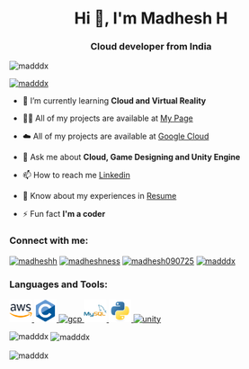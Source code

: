 <h1 align="center">Hi 👋, I'm Madhesh H</h1>
<h3 align="center">Cloud developer from India</h3>

<p align="left"> <img src="https://komarev.com/ghpvc/?username=madddx&label=Profile%20views&color=0e75b6&style=flat" alt="madddx" /> </p>

<p align="left"> <a href="https://github.com/ryo-ma/github-profile-trophy"><img src="https://github-profile-trophy.vercel.app/?username=madddx" alt="madddx" /></a> </p>

- 🌱 I’m currently learning **Cloud and Virtual Reality**

- 👨‍💻 All of my projects are available at [My Page](https://madhesh.vercel.app/)

- ☁️ All of my projects are available at [Google Cloud](https://www.cloudskillsboost.google/public_profiles/5ba25793-b3fa-457a-91f3-508e068e59b4)

- 💬 Ask me about **Cloud, Game Designing and Unity Engine**

- 📫 How to reach me [Linkedin](https://www.linkedin.com/in/madheshh/)

- 📄 Know about my experiences in [Resume](https://drive.google.com/file/d/1HKhJ5_yHlJepoMQEomijM1JlhXFPa7E8/view?usp=drive_link)

- ⚡ Fun fact **I'm a coder**

<h3 align="left">Connect with me:</h3>
<p align="left">
<a href="https://linkedin.com/in/madheshh" target="blank"><img align="center" src="https://raw.githubusercontent.com/rahuldkjain/github-profile-readme-generator/master/src/images/icons/Social/linked-in-alt.svg" alt="madheshh" height="30" width="40" /></a>
<a href="https://instagram.com/madheshness" target="blank"><img align="center" src="https://raw.githubusercontent.com/rahuldkjain/github-profile-readme-generator/master/src/images/icons/Social/instagram.svg" alt="madheshness" height="30" width="40" /></a>
<a href="https://www.hackerrank.com/madhesh090725" target="blank"><img align="center" src="https://raw.githubusercontent.com/rahuldkjain/github-profile-readme-generator/master/src/images/icons/Social/hackerrank.svg" alt="madhesh090725" height="30" width="40" /></a>
<a href="https://www.leetcode.com/madddx" target="blank"><img align="center" src="https://raw.githubusercontent.com/rahuldkjain/github-profile-readme-generator/master/src/images/icons/Social/leet-code.svg" alt="madddx" height="30" width="40" /></a>
</p>

<h3 align="left">Languages and Tools:</h3>
<p align="left"> <a href="https://aws.amazon.com" target="_blank" rel="noreferrer"> <img src="https://raw.githubusercontent.com/devicons/devicon/master/icons/amazonwebservices/amazonwebservices-original-wordmark.svg" alt="aws" width="40" height="40"/> </a> <a href="https://www.cprogramming.com/" target="_blank" rel="noreferrer"> <img src="https://raw.githubusercontent.com/devicons/devicon/master/icons/c/c-original.svg" alt="c" width="40" height="40"/> </a> <a href="https://cloud.google.com" target="_blank" rel="noreferrer"> <img src="https://www.vectorlogo.zone/logos/google_cloud/google_cloud-icon.svg" alt="gcp" width="40" height="40"/> </a> <a href="https://www.mysql.com/" target="_blank" rel="noreferrer"> <img src="https://raw.githubusercontent.com/devicons/devicon/master/icons/mysql/mysql-original-wordmark.svg" alt="mysql" width="40" height="40"/> </a> <a href="https://www.python.org" target="_blank" rel="noreferrer"> <img src="https://raw.githubusercontent.com/devicons/devicon/master/icons/python/python-original.svg" alt="python" width="40" height="40"/> </a> <a href="https://unity.com/" target="_blank" rel="noreferrer"> <img src="https://www.vectorlogo.zone/logos/unity3d/unity3d-icon.svg" alt="unity" width="40" height="40"/> </a> </p>

<p><img align="left" src="https://github-readme-stats.vercel.app/api/top-langs?username=madddx&show_icons=true&locale=en&layout=compact" alt="madddx" /></p>

<p>&nbsp;<img align="center" src="https://github-readme-stats.vercel.app/api?username=madddx&show_icons=true&locale=en" alt="madddx" /></p>

<p><img align="center" src="https://github-readme-streak-stats.herokuapp.com/?user=madddx&" alt="madddx" /></p>
